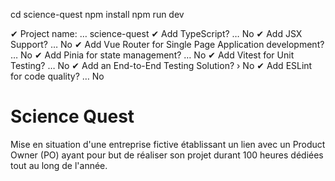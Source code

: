 
  cd science-quest
  npm install
  npm run dev


✔ Project name: … science-quest
✔ Add TypeScript? … No
✔ Add JSX Support? … No
✔ Add Vue Router for Single Page Application development? … No
✔ Add Pinia for state management? … No
✔ Add Vitest for Unit Testing? … No
✔ Add an End-to-End Testing Solution? › No
✔ Add ESLint for code quality? … No


# Science Quest

Mise en situation d'une entreprise fictive établissant un lien avec un Product Owner (PO) ayant pour but de réaliser son projet durant 100 heures dédiées tout au long de l'année.

